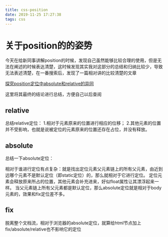```yaml
---
title: css-position
date: 2019-11-25 17:27:38
tags: css
---
```


# 关于position的的姿势

今天在给新同事讲解position的时候，发现自己虽然能够比较合理的使用，但是无法在阐述的时候表达清楚，这时候发现其实我对这部分的总结和归纳比较少，导致无法表述清楚，在一番搜索后，发现了一篇相对讲的比较清楚的文章

[探究position定位中absolute和relative的异同](https://segmentfault.com/a/1190000012291219)

这里将其最终的结论进行总结，方便自己以后查阅

## relative
总结relative定位：
1.相对于元素原来的位置进行相应的位移；
2.其他元素的位置并不受影响，也就是说被定位的元素原来的位置还存在占位，并没有释放。

## absolute
总结一下absolute定位：

相对于谁进行定位有点复杂：就是找出定位元素父元素链上的所有父元素，由近到远哪个元素不是默认定位（即static定位）的，那么就相对于它进行定位。
定位元素会释放原来所占的位置，其他元素会补充进来，好似float属性让其漂浮起来一样。
当父元素链上所有父元素都是默认定位，那么absolute定位就是相对于body元素的，效果和fix定位差不多。

## fix

脱离整个文档流，相对于浏览器的absolute定位，就算给html节点加上fix/absolute/relative也不影响它的定位
